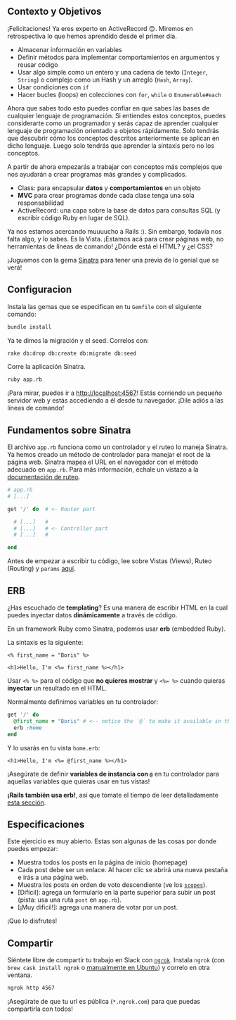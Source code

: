 ## Contexto y Objetivos

¡Felicitaciones! Ya eres experto en ActiveRecord 😊. Miremos en retrospectiva lo que hemos aprendido desde el primer día.

- Almacenar información en variables
- Definir métodos para implementar comportamientos en argumentos y reusar código
- Usar algo simple como un entero y una cadena de texto (`Integer`, `String`) o complejo como un Hash y un arreglo (`Hash`, `Array`).
- Usar condiciones con `if`
- Hacer bucles (loops) en colecciones con `for`, `while` o `Enumerable#each`

Ahora que sabes todo esto puedes confiar en que sabes las bases de cualquier lenguaje de programación. Si entiendes estos conceptos, puedes considerarte como un programador y serás capaz de aprender cualquier lenguaje de programación orientado a objetos rápidamente. Solo tendrás que descubrir cómo los conceptos descritos anteriormente se aplican en dicho lenguaje. Luego solo tendrás que aprender la sintaxis pero no los conceptos.

A partir de ahora empezarás a trabajar con conceptos más complejos que nos ayudarán a crear programas más grandes y complicados.

- Class: para encapsular **datos** y **comportamientos** en un objeto
- **MVC** para crear programas donde cada clase tenga una sola responsabilidad
- ActiveRecord: una capa sobre la base de datos para consultas SQL (y escribir código Ruby en lugar de SQL).

Ya nos estamos acercando muuuucho a Rails :).
Sin embargo, todavía nos falta algo, y lo sabes. Es la Vista.
¡Estamos acá para crear páginas web, no herramientas de líneas de comando! ¿Dónde está el HTML? y ¿el CSS?

¡Juguemos con la gema [Sinatra](http://www.sinatrarb.com) para tener una previa de lo genial que se verá!

## Configuracion

Instala las gemas que se especifican en tu `Gemfile` con el siguiente comando:

```bash
bundle install
```

Ya te dimos la migración y el seed. Correlos con:

```bash
rake db:drop db:create db:migrate db:seed
```
Corre la aplicación Sinatra.

```bash
ruby app.rb
```

¡Para mirar, puedes ir a [http://localhost:4567](http://localhost:4567)! Estás corriendo un pequeño servidor web y estás accediendo a él desde tu navegador. ¡Dile adiós a las líneas de comando!

## Fundamentos sobre Sinatra

El archivo `app.rb` funciona como un controlador y el ruteo lo maneja Sinatra.
Ya hemos creado un método de controlador para manejar el root de la página web. Sinatra mapea el URL en el navegador con el método adecuado en `app.rb`. Para más información, échale un vistazo a la [documentación de ruteo](http://www.sinatrarb.com/intro.html#Routes).

```ruby
# app.rb
# [...]

get '/' do  # <- Router part

  # [...]   #
  # [...]   # <- Controller part
  # [...]   #

end
```

Antes de empezar a escribir tu código, lee sobre Vistas (Views), Ruteo (Routing) y `params` [aquí](https://github.com/lewagon/sinatra-101#views).

## ERB

¿Has escuchado de **templating**? Es una manera de escribir HTML en la cual puedes inyectar datos **dinámicamente** a través de código.

En un framework Ruby como Sinatra, podemos usar **erb** (embedded Ruby).

La sintaxis es la siguiente:

```erb
<% first_name = "Boris" %>

<h1>Hello, I'm <%= first_name %></h1>
```

Usar  `<% %>` para el código que **no quieres mostrar** y  `<%= %>` cuando quieras **inyectar** un resultado en el HTML.

Normalmente definimos variables en tu controlador:

```ruby
get '/' do
  @first_name = "Boris" # <-- notice the `@` to make it available in the view!
  erb :home
end
```

Y lo usarás en tu vista `home.erb`:

```erb
<h1>Hello, I'm <%= @first_name %></h1>
```

¡Asegúrate de definir **variables de instancia con `@`** en tu controlador para aquellas variables que quieras usar en tus vistas!

**¡Rails también usa erb!**, así que tomate el tiempo de leer detalladamente [esta sección](https://github.com/lewagon/sinatra-101#passing-stuff-to-the-view).

## Especificaciones

Este ejercicio es muy abierto. Estas son algunas de las cosas por donde puedes empezar:

- Muestra todos los posts en la página de inicio (homepage)
- Cada post debe ser un enlace. Al hacer clic se abrirá una nueva pestaña e irás a una página web.
- Muestra los posts en orden de voto descendiente (ve los [`scopes`](http://guides.rubyonrails.org/active_record_querying.html#scopes)).
- [Difícil]: agrega un formulario en la parte superior para subir un post (pista: usa una ruta `post` en `app.rb`).
- [¡Muy dificil!]: agrega una manera de votar por un post.

¡Que lo disfrutes!

## Compartir

Siéntete libre de compartir tu trabajo en Slack con [`ngrok`](https://ngrok.com/). Instala `ngrok` (con `brew cask install ngrok` o [manualmente en  Ubuntu](https://ngrok.com/download)) y correlo en otra ventana.

```bash
ngrok http 4567
```

¡Asegúrate de que tu url es pública  (`*.ngrok.com`) para que puedas compartirla con todos!
